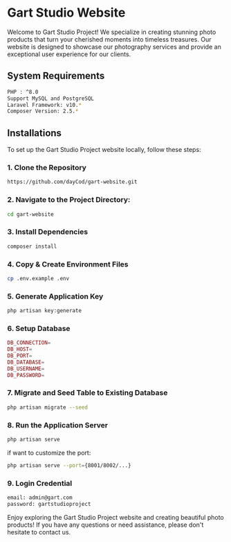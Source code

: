 # Gart Studio Website
Welcome to Gart Studio Project! We specialize in creating stunning photo products that turn your cherished moments into timeless treasures. Our website is designed to showcase our photography services and provide an exceptional user experience for our clients.

## System Requirements
```bash
PHP : ^8.0
Support MySQL and PostgreSQL
Laravel Framework: v10.*
Composer Version: 2.5.*
```

## Installations
To set up the Gart Studio Project website locally, follow these steps:

### 1. Clone the Repository
```bash
https://github.com/dayCod/gart-website.git
```

### 2. Navigate to the Project Directory:
```bash
cd gart-website
```

### 3. Install Dependencies
```bash
composer install
```

### 4. Copy & Create Environment Files
```bash
cp .env.example .env
```

### 5. Generate Application Key
```bash
php artisan key:generate
```

### 6. Setup Database 
```php
DB_CONNECTION=
DB_HOST=
DB_PORT=
DB_DATABASE=
DB_USERNAME=
DB_PASSWORD=
```

### 7. Migrate and Seed Table to Existing Database
```bash
php artisan migrate --seed
```

### 8. Run the Application Server
```bash
php artisan serve 
```
if want to customize the port:
```bash
php artisan serve --port={8001/8002/...}
```

### 9. Login Credential
```bash
email: admin@gart.com
password: gartstudioproject
```

Enjoy exploring the Gart Studio Project website and creating beautiful photo products! If you have any questions or need assistance, please don't hesitate to contact us.

